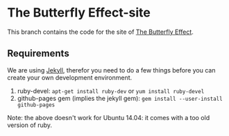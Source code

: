 # The Butterfly Effect-site

This branch contains the code for the site of [The Butterfly Effect](http://the-butterfly-effect.org).

## Requirements

We are using [Jekyll](http://jekyllrb.com/), therefor you need to do a few things before
you can create your own development environment.
 
1. ruby-devel: `apt-get install ruby-dev` or `yum install ruby-devel`
2. github-pages gem (implies the jekyll gem): `gem install --user-install github-pages`

Note: the above doesn't work for Ubuntu 14.04: it comes with a too old version of ruby.
